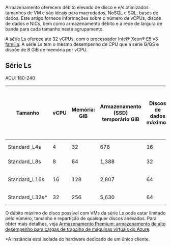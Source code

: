 Armazenamento oferecem débito elevado de disco e e/s otimizados tamanhos de VM e são ideais para macrodados, NoSQL e SQL, bases de dados. Este artigo fornece informações sobre o número de vCPUs, discos de dados e NICs, bem como armazenamento débito e a rede de largura de banda para cada tamanho neste agrupamento. 

A série Ls oferece até 32 vCPUs, com o [processador Intel® Xeon® E5 v3 família](http://www.intel.com/content/www/us/en/processors/xeon/xeon-e5-solutions.html). A série Ls tem o mesmo desempenho de CPU que a série G/GS e dispõe de 8 GiB de memória por vCPU.  

## <a name="ls-series"></a>Série Ls

ACU: 180-240
 
| Tamanho          | vCPU | Memória: GiB | Armazenamento (SSD) temporário GiB | Discos de dados máximos | Débito de armazenamento temporário de máx.: IOPS / MBps | Débito máximo do disco não colocado em cache: IOPS/MBps | Os NICs de máximo / esperado largura de banda de rede (Mbps) | 
|---------------|-----------|-------------|--------------------------|----------------|-------------------------------------------------------------|-------------------------------------------|------------------------------| 
| Standard_L4s   | 4    | 32   | 678   | 16    | 20,000 / 200   | 10,000 / 250        | 2 / 4,000  | 
| Standard_L8s   | 8    | 64   | 1,388 | 32   | 40,000 / 400   | 20,000 / 500       | 4 / 8,000  | 
| Standard_L16s  | 16   | 128  | 2,807 | 64   | 80,000 / 800   | 40,000 / 1,000       | 8 / 6,000 - 16,000 &#8224; | 
| Standard_L32s* | 32   | 256  | 5,630 | 64   | 160,000 / 1,600   | 80,000 / 2,000     | 8 / 20,000 | 
 

O débito máximo do disco possível com VMs da série Ls pode estar limitado pelo número, tamanho e repartição de quaisquer discos anexados. Para obter mais detalhes, veja [Armazenamento Premium: armazenamento de alto desempenho para cargas de trabalho de máquinas virtuais do Azure](../articles/virtual-machines/windows/premium-storage.md). 

*A instância está isolada do hardware dedicado de um único cliente.

